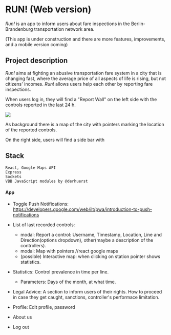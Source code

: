# RUN! (Web version)

*Run!* is an app to inform users about fare inspections in the Berlin-Brandenburg transportation network area.

(This app is under construction and there are more features, improvements, and a mobile version coming)


## Project description
*Run!* aims at fighting an abusive transportation fare system in a city that is changing fast, where the average price of all aspects of life is rising, but not citizens' incomes. *Run!* allows users help each other by reporting fare inspections.

When users log in, they will find a "Report Wall" on the left side with the controls reported in the last 24 h.

![](runapp-login.gif)



As background there is a map of the city with pointers marking the location of the reported controls. 


On the right side, users will find a side bar with 


## Stack
    React, Google Maps API
    Express
    Sockets
    VBB JavaScript modules by @derhuerst
    


#### App

-   Toggle Push Notifications: https://developers.google.com/web/ilt/pwa/introduction-to-push-notifications

*   List of last recorded controls:

    -   modal: Report a control: Username, Timestamp, Location, Line and Direction(options dropdown), other(maybe a description of the controllers).
    -   modal: Map with pointers //react google maps
    -   (possible) Interactive map: when clicking on station pointer shows statistics.

*   Statistics: Control prevalence in time per line.

    -   Parameters: Days of the month, at what time.

*   Legal Advice: A section to inform users of their rights. How to proceed in case they get caught, sanctions, controller's performace limitation.

*   Profile: Edit profile, password

*   About us

*   Log out
